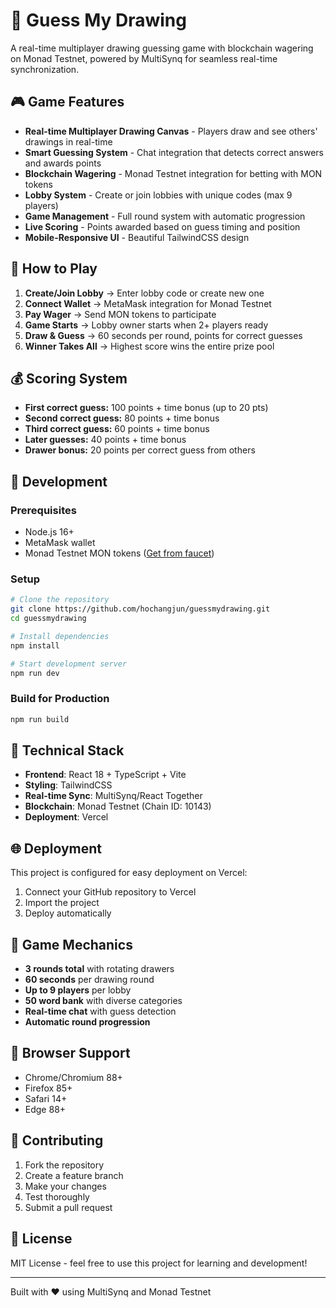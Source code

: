 # 🎨 Guess My Drawing

A real-time multiplayer drawing guessing game with blockchain wagering on Monad Testnet, powered by MultiSynq for seamless real-time synchronization.

## 🎮 Game Features

- **Real-time Multiplayer Drawing Canvas** - Players draw and see others' drawings in real-time
- **Smart Guessing System** - Chat integration that detects correct answers and awards points
- **Blockchain Wagering** - Monad Testnet integration for betting with MON tokens
- **Lobby System** - Create or join lobbies with unique codes (max 9 players)
- **Game Management** - Full round system with automatic progression
- **Live Scoring** - Points awarded based on guess timing and position
- **Mobile-Responsive UI** - Beautiful TailwindCSS design

## 🎯 How to Play

1. **Create/Join Lobby** → Enter lobby code or create new one
2. **Connect Wallet** → MetaMask integration for Monad Testnet
3. **Pay Wager** → Send MON tokens to participate  
4. **Game Starts** → Lobby owner starts when 2+ players ready
5. **Draw & Guess** → 60 seconds per round, points for correct guesses
6. **Winner Takes All** → Highest score wins the entire prize pool

## 💰 Scoring System

- **First correct guess:** 100 points + time bonus (up to 20 pts)
- **Second correct guess:** 80 points + time bonus  
- **Third correct guess:** 60 points + time bonus
- **Later guesses:** 40 points + time bonus
- **Drawer bonus:** 20 points per correct guess from others

## 🚀 Development

### Prerequisites

- Node.js 16+
- MetaMask wallet
- Monad Testnet MON tokens ([Get from faucet](https://faucet.monad.xyz))

### Setup

```bash
# Clone the repository
git clone https://github.com/hochangjun/guessmydrawing.git
cd guessmydrawing

# Install dependencies
npm install

# Start development server
npm run dev
```

### Build for Production

```bash
npm run build
```

## 🔧 Technical Stack

- **Frontend**: React 18 + TypeScript + Vite
- **Styling**: TailwindCSS
- **Real-time Sync**: MultiSynq/React Together
- **Blockchain**: Monad Testnet (Chain ID: 10143)
- **Deployment**: Vercel

## 🌐 Deployment

This project is configured for easy deployment on Vercel:

1. Connect your GitHub repository to Vercel
2. Import the project
3. Deploy automatically

## 🎨 Game Mechanics

- **3 rounds total** with rotating drawers
- **60 seconds** per drawing round
- **Up to 9 players** per lobby
- **50 word bank** with diverse categories
- **Real-time chat** with guess detection
- **Automatic round progression**

## 📱 Browser Support

- Chrome/Chromium 88+
- Firefox 85+
- Safari 14+
- Edge 88+

## 🤝 Contributing

1. Fork the repository
2. Create a feature branch
3. Make your changes
4. Test thoroughly
5. Submit a pull request

## 📄 License

MIT License - feel free to use this project for learning and development!

---

Built with ❤️ using MultiSynq and Monad Testnet 